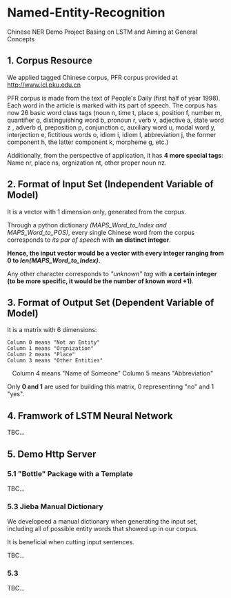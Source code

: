 # Named-Entity-Recognition
Chinese NER Demo Project Basing on LSTM and Aiming at General Concepts

## 1. Corpus Resource
We applied tagged Chinese corpus, PFR corpus provided at http://www.icl.pku.edu.cn

PFR corpus is made from the text of People's Daily (first half of year 1998). Each word in the article is marked with its part of speech. The corpus has now 26 basic word class tags (noun n, time t, place s, position f, number m, quantifier q, distinguishing word b, pronoun r, verb v, adjective a, state word z , adverb d, preposition p, conjunction c, auxiliary word u, modal word y, interjection e, fictitious words o, idiom i, idiom l, abbreviation j, the former component h, the latter component k, morpheme g, etc.)

Additionally, from the perspective of application, it has **4 more special tags**: Name nr, place ns, orgnization nt, other proper noun nz.

## 2. Format of Input Set (Independent Variable of Model)

It is a vector with 1 dimension only, generated from the corpus.

Through a python dictionary *(MAPS_Word_to_Index and MAPS_Word_to_POS)*, every single Chinese word from the corpus corresponds to *its par of speech* with **an distinct integer**.

**Hence, the input vector would be a vector with every integer ranging from 0 to *len(MAPS_Word_to_Index)*.**

Any other character corresponds to *"unknown" tag* with **a certain integer (to be more specific, it would be the number of known word +1)**.

## 3. Format of Output Set (Dependent Variable of Model)

It is a matrix with 6 dimensions:

    Column 0 means "Not an Entity"
    Column 1 means "Orgnization"
    Column 2 means "Place"
    Column 3 means "Other Entities"
    Column 4 means "Name of Someone"
    Column 5 means "Abbreviation"


Only **0 and 1** are used for building this matrix, 0 representinng "no" and 1 "yes".


## 4. Framwork of LSTM Neural Network

TBC...


## 5. Demo Http Server
### 5.1 "Bottle" Package with a Template 

TBC...

### 5.3 Jieba Manual Dictionary

We developeed a manual dictionary when generating the input set, including all of possible entity words that showed up in our corpus.

It is beneficial when cutting input sentences.

TBC...

### 5.3

TBC...
